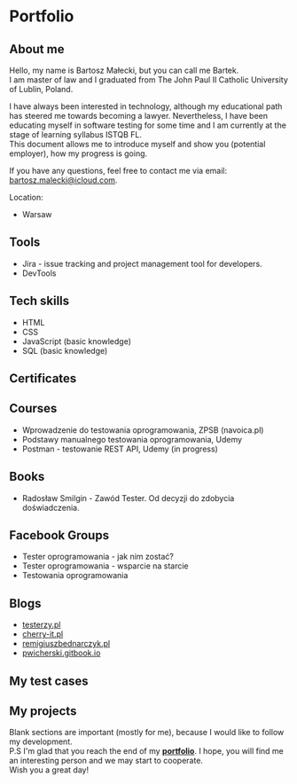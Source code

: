 # Portfolio

## About me

Hello, my name is Bartosz Małecki, but you can call me Bartek. <br>I am master of law and I graduated from The John Paul II Catholic University of Lublin, Poland. <br>

I have always been interested in technology, although my educational path has steered me towards becoming a lawyer. Nevertheless, I have been educating myself in software testing for some time and
I am currently at the stage of learning syllabus ISTQB FL. <br>
This document allows me to introduce myself and show you (potential employer), how my progress is going. 

If you have any questions, feel free to contact me via email: bartosz.malecki@icloud.com.

Location:
* Warsaw

## Tools

 * Jira - issue tracking and project management tool for developers.
 * DevTools

## Tech skills

 * HTML
 * CSS
 * JavaScript (basic knowledge)
 * SQL (basic knowledge)

## Certificates

## Courses

 * Wprowadzenie do testowania oprogramowania, ZPSB (navoica.pl)
 * Podstawy manualnego testowania oprogramowania, Udemy  
 * Postman - testowanie REST API, Udemy (in progress)
  
## Books

 * Radosław Smilgin - Zawód Tester. Od decyzji do zdobycia doświadczenia.

## Facebook Groups

 * Tester oprogramowania - jak nim zostać?
 * Tester oprogramowania - wsparcie na starcie
 * Testowania oprogramowania

## Blogs

 * [testerzy.pl](https://testerzy.pl/)
 * [cherry-it.pl](http://cherry-it.pl/)
 * [remigiuszbednarczyk.pl](https://remigiuszbednarczyk.pl/)
 * [pwicherski.gitbook.io](https:///pwicherski.gitbook.io)

## My test cases

## My projects

Blank sections are important (mostly for me), because I would like to follow my development. <br>
P.S I'm glad that you reach the end of my <b><a href="https://github.com/maleckibartosz/Portfolio">portfolio</a></b>. I hope, you will find me an interesting person and we may start to cooperate. <br> Wish you a great day!
